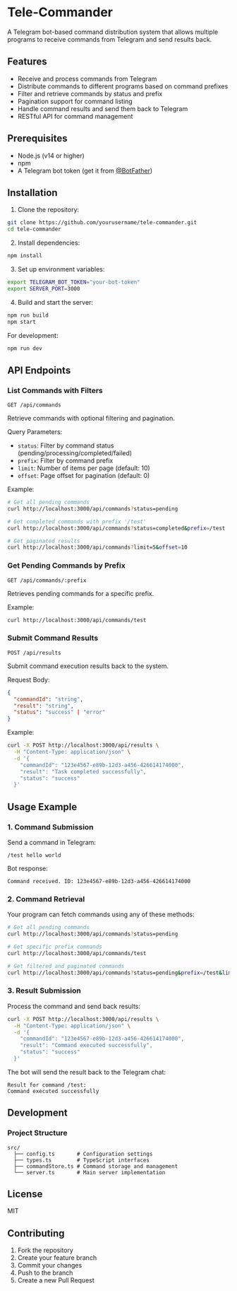 # Tele-Commander

A Telegram bot-based command distribution system that allows multiple programs to receive commands from Telegram and send results back.

## Features

- Receive and process commands from Telegram
- Distribute commands to different programs based on command prefixes
- Filter and retrieve commands by status and prefix
- Pagination support for command listing
- Handle command results and send them back to Telegram
- RESTful API for command management

## Prerequisites

- Node.js (v14 or higher)
- npm
- A Telegram bot token (get it from [@BotFather](https://t.me/botfather))

## Installation

1. Clone the repository:
```bash
git clone https://github.com/yourusername/tele-commander.git
cd tele-commander
```

2. Install dependencies:
```bash
npm install
```

3. Set up environment variables:
```bash
export TELEGRAM_BOT_TOKEN="your-bot-token"
export SERVER_PORT=3000
```

4. Build and start the server:
```bash
npm run build
npm start
```

For development:
```bash
npm run dev
```

## API Endpoints

### List Commands with Filters
```
GET /api/commands
```
Retrieve commands with optional filtering and pagination.

Query Parameters:
- `status`: Filter by command status (pending/processing/completed/failed)
- `prefix`: Filter by command prefix
- `limit`: Number of items per page (default: 10)
- `offset`: Page offset for pagination (default: 0)

Example:
```bash
# Get all pending commands
curl http://localhost:3000/api/commands?status=pending

# Get completed commands with prefix '/test'
curl http://localhost:3000/api/commands?status=completed&prefix=/test

# Get paginated results
curl http://localhost:3000/api/commands?limit=5&offset=10
```

### Get Pending Commands by Prefix
```
GET /api/commands/:prefix
```
Retrieves pending commands for a specific prefix.

Example:
```bash
curl http://localhost:3000/api/commands/test
```

### Submit Command Results
```
POST /api/results
```
Submit command execution results back to the system.

Request Body:
```json
{
  "commandId": "string",
  "result": "string",
  "status": "success" | "error"
}
```

Example:
```bash
curl -X POST http://localhost:3000/api/results \
  -H "Content-Type: application/json" \
  -d '{
    "commandId": "123e4567-e89b-12d3-a456-426614174000",
    "result": "Task completed successfully",
    "status": "success"
  }'
```

## Usage Example

### 1. Command Submission
Send a command in Telegram:
```
/test hello world
```

Bot response:
```
Command received. ID: 123e4567-e89b-12d3-a456-426614174000
```

### 2. Command Retrieval
Your program can fetch commands using any of these methods:

```bash
# Get all pending commands
curl http://localhost:3000/api/commands?status=pending

# Get specific prefix commands
curl http://localhost:3000/api/commands/test

# Get filtered and paginated commands
curl http://localhost:3000/api/commands?status=pending&prefix=/test&limit=5
```

### 3. Result Submission
Process the command and send back results:
```bash
curl -X POST http://localhost:3000/api/results \
  -H "Content-Type: application/json" \
  -d '{
    "commandId": "123e4567-e89b-12d3-a456-426614174000",
    "result": "Command executed successfully",
    "status": "success"
  }'
```

The bot will send the result back to the Telegram chat:
```
Result for command /test:
Command executed successfully
```

## Development

### Project Structure
```
src/
  ├── config.ts       # Configuration settings
  ├── types.ts        # TypeScript interfaces
  ├── commandStore.ts # Command storage and management
  └── server.ts       # Main server implementation
```

## License

MIT

## Contributing

1. Fork the repository
2. Create your feature branch
3. Commit your changes
4. Push to the branch
5. Create a new Pull Request

